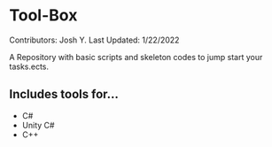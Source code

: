 # Tool-Box
Contributors: Josh Y.
Last Updated: 1/22/2022

A Repository with basic scripts and skeleton codes to jump start your tasks.ects. 

## Includes tools for...
* C#
* Unity C# 
* C++
